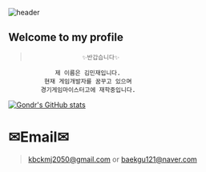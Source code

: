 ![header](https://capsule-render.vercel.app/api?type=Waving&color=4e63d6&height=200&section=header&text=🎉Welcome🎉&fontSize=90&animation=fadeIn&fontColor=)

## Welcome to my profile


>                    ✨반갑습니다✨
                 제 이름은 김민재입니다.
              현재 게임개발자를 꿈꾸고 있으며
             경기게임마이스터고에 재학중입니다.
    

[![Gondr's GitHub stats](https://github-readme-stats.vercel.app/api?username=kminjae121)](https://github.com/anuraghazra/github-readme-stats)

  # ✉Email✉

>kbckmj2050@gmail.com or baekgu121@naver.com